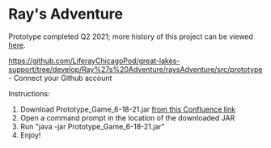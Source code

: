 # Ray's Adventure

Prototype completed Q2 2021; more history of this project can be viewed [here](https://liferay.atlassian.net/wiki/spaces/SUPPORT/pages/1913815053/Chicago+Pod+-+NA+Support#Hack-weeks).

https://github.com/LiferayChicagoPod/great-lakes-support/tree/develop/Ray%27s%20Adventure/raysAdventure/src/prototype - Connect your Github account 

Instructions:
1. Download Prototype_Game_6-18-21.jar [from this Confluence link](https://liferay.atlassian.net/wiki/download/attachments/1913815053/Prototype_Game_6-18-21.jar?api=v2)
2. Open a command prompt in the location of the downloaded JAR
3. Run "java -jar Prototype_Game_6-18-21.jar"
4. Enjoy!
